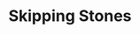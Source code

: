 ---
inv_num: 2010-079
add_credit:
url: 2010-079-skipping-stones
title: Skipping Stones
year: '2010'
display_year: '2010'
medium: FLOR carpet squares
dims: Dimensions variable
pitch:
ps:
live_url:
youtube:
related_code:
subheading:
download:
commission:
related:
layout: things-i-made
---